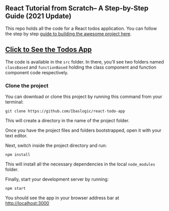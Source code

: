 ## React Tutorial from Scratch– A Step-by-Step Guide (2021 Update)

This repo holds all the code for a React todos application. You can follow the step by step [guide to building the awesome project here](https://ibaslogic.com/react-tutorial-for-beginners/).

## [Click to See the Todos App](https://ibaslogic.github.io/react-todo-project/)

The code is available in the `src` folder. In there, you’ll see two folders named `classBased` and `functionBased` holding the class component and function component code respectively.

### Clone the project

You can download or clone this project by running this command from your terminal:

```
git clone https://github.com/Ibaslogic/react-todo-app
```

This will create a directory in the name of the project folder.

Once you have the project files and folders bootstrapped, open it with your text editor.

Next, switch inside the project directory and run:

```
npm install
```

This will install all the necessary dependencies in the local `node_modules` folder.

Finally, start your development server by running:

```
npm start
```

You should see the app in your browser address bar at [http://localhost:3000](http://localhost:3000)